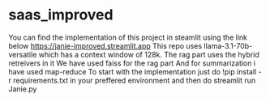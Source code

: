 # saas_improved
You can find the implementation of this project in steamlit using the link below 
https://janie-improved.streamlit.app
This repo uses llama-3.1-70b-versatile which has a context window of 128k.
The rag part uses the hybrid retreivers in it 
We have used faiss for the rag part
And for summarization i have used map-reduce
To start with the implementation just do !pip install -r requirements.txt in your preffered environment
and then do streamlit run Janie.py
